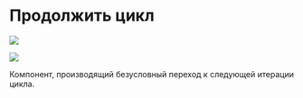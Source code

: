 # Продолжить цикл

![](../../resources/basic/logic/image-(100)-(1)-(1)-(1)-(1)-(1)-(1)-(1)-(2)-(313).png)

![](../../resources/basic/logic/image-(223).png)

Компонент, производящий безусловный переход к следующей итерации цикла.
